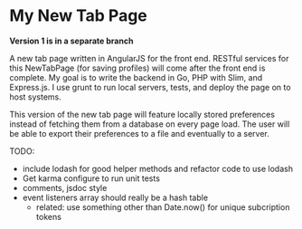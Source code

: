 # My New Tab Page

**Version 1 is in a separate branch**

A new tab page written in AngularJS for the front end. RESTful services for this NewTabPage (for saving profiles) will come after the front end is complete. My goal is to write the backend in Go, PHP with Slim, and Express.js. I use grunt to run local servers, tests, and deploy the page on to host systems. 

This version of the new tab page will feature locally stored preferences instead of fetching them from a database on every page load. The user will be able to export their preferences to a file and eventually to a server.

TODO:
- include lodash for good helper methods and refactor code to use lodash
- Get karma configure to run unit tests
- comments, jsdoc style
- event listeners array should really be a hash table
  - related: use something other than Date.now() for unique subcription tokens
